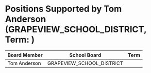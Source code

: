 # Positions Supported by Tom Anderson (GRAPEVIEW_SCHOOL_DISTRICT, Term: )

| Board Member | School Board | Term |
|--------------|--------------|------|
| Tom Anderson | GRAPEVIEW_SCHOOL_DISTRICT |  |

